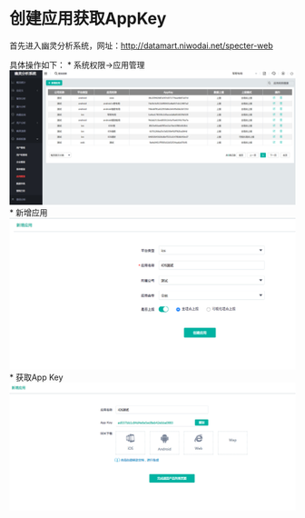 # 创建应用获取AppKey
首先进入幽灵分析系统，网址：http://datamart.niwodai.net/specter-web

具体操作如下：
    * 系统权限->应用管理
![应用管理](/spectersystem/应用管理.png)
    * 新增应用
![新增应用](/spectersystem/新增应用.png)
    * 获取App Key
![appkey](/spectersystem/appkey.png)